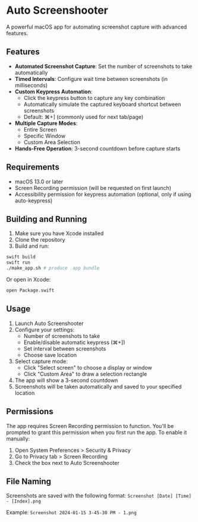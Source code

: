 # Auto Screenshooter

A powerful macOS app for automating screenshot capture with advanced features.

## Features

- **Automated Screenshot Capture**: Set the number of screenshots to take automatically
- **Timed Intervals**: Configure wait time between screenshots (in milliseconds)
- **Custom Keypress Automation**: 
  - Click the keypress button to capture any key combination
  - Automatically simulate the captured keyboard shortcut between screenshots
  - Default: ⌘+] (commonly used for next tab/page)
- **Multiple Capture Modes**:
  - Entire Screen
  - Specific Window
  - Custom Area Selection
- **Hands-Free Operation**: 3-second countdown before capture starts

## Requirements

- macOS 13.0 or later
- Screen Recording permission (will be requested on first launch)
- Accessibility permission for keypress automation (optional, only if using auto-keypress)

## Building and Running

1. Make sure you have Xcode installed
2. Clone the repository
3. Build and run:

```bash
swift build
swift run
./make_app.sh # produce .app bundle
```

Or open in Xcode:
```bash
open Package.swift
```

## Usage

1. Launch Auto Screenshooter
2. Configure your settings:
   - Number of screenshots to take
   - Enable/disable automatic keypress (⌘+])
   - Set interval between screenshots
   - Choose save location
3. Select capture mode:
   - Click "Select screen" to choose a display or window
   - Click "Custom Area" to draw a selection rectangle
4. The app will show a 3-second countdown
5. Screenshots will be taken automatically and saved to your specified location

## Permissions

The app requires Screen Recording permission to function. You'll be prompted to grant this permission when you first run the app. To enable it manually:

1. Open System Preferences > Security & Privacy
2. Go to Privacy tab > Screen Recording
3. Check the box next to Auto Screenshooter

## File Naming

Screenshots are saved with the following format:
`Screenshot [Date] [Time] - [Index].png`

Example: `Screenshot 2024-01-15 3-45-30 PM - 1.png`

